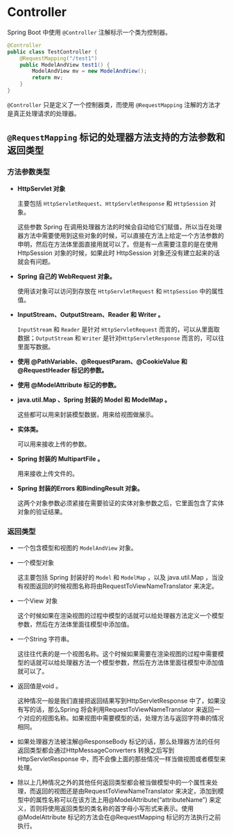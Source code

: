 # Controller

Spring Boot 中使用 `@Controller` 注解标示一个类为控制器。

```java
@Controller
public class TestController {
    @RequestMapping("/test1")
    public ModelAndView test1() {
        ModelAndView mv = new ModelAndView();
        return mv;
    }
}
```

`@Controller` 只是定义了一个控制器类，而使用 `@RequestMapping` 注解的方法才是真正处理请求的处理器。

## `@RequestMapping` 标记的处理器方法支持的方法参数和返回类型

### 方法参数类型

* **HttpServlet 对象**

  主要包括 `HttpServletRequest`、`HttpServletResponse` 和 `HttpSession` 对象。

  这些参数 Spring 在调用处理器方法的时候会自动给它们赋值，所以当在处理器方法中需要使用到这些对象的时候，可以直接在方法上给定一个方法参数的申明，然后在方法体里面直接用就可以了。但是有一点需要注意的是在使用 HttpSession 对象的时候，如果此时 HttpSession 对象还没有建立起来的话就会有问题。

* **Spring 自己的 WebRequest 对象。**

  使用该对象可以访问到存放在 `HttpServletRequest` 和 `HttpSession` 中的属性值。

* **InputStream、OutputStream、Reader 和 Writer 。**

  `InputStream` 和 `Reader` 是针对 `HttpServletRequest` 而言的，可以从里面取数据；`OutputStream` 和 `Writer` 是针对`HttpServletResponse` 而言的，可以往里面写数据。

* **使用 @PathVariable、@RequestParam、@CookieValue 和 @RequestHeader 标记的参数。**

* **使用 @ModelAttribute 标记的参数。**

* **java.util.Map 、Spring 封装的 Model 和 ModelMap 。**

  这些都可以用来封装模型数据，用来给视图做展示。

* **实体类。**

  可以用来接收上传的参数。

* **Spring 封装的 MultipartFile 。**

  用来接收上传文件的。

* **Spring 封装的Errors 和BindingResult 对象。**

  这两个对象参数必须紧接在需要验证的实体对象参数之后，它里面包含了实体对象的验证结果。

### 返回类型

* 一个包含模型和视图的 `ModelAndView` 对象。

* 一个模型对象

  这主要包括 Spring 封装好的 `Model` 和 `ModelMap` ，以及 java.util.Map ，当没有视图返回的时候视图名称将由RequestToViewNameTranslator 来决定。

* 一个View 对象

  这个时候如果在渲染视图的过程中模型的话就可以给处理器方法定义一个模型参数，然后在方法体里面往模型中添加值。

* 一个String 字符串。

  这往往代表的是一个视图名称。这个时候如果需要在渲染视图的过程中需要模型的话就可以给处理器方法一个模型参数，然后在方法体里面往模型中添加值就可以了。

* 返回值是void 。

  这种情况一般是我们直接把返回结果写到HttpServletResponse 中了，如果没有写的话，那么Spring 将会利用RequestToViewNameTranslator 来返回一个对应的视图名称。如果视图中需要模型的话，处理方法与返回字符串的情况相同。

* 如果处理器方法被注解@ResponseBody 标记的话，那么处理器方法的任何返回类型都会通过HttpMessageConverters 转换之后写到HttpServletResponse 中，而不会像上面的那些情况一样当做视图或者模型来处理。

* 除以上几种情况之外的其他任何返回类型都会被当做模型中的一个属性来处理，而返回的视图还是由RequestToViewNameTranslator 来决定，添加到模型中的属性名称可以在该方法上用@ModelAttribute\(“attributeName”\) 来定义，否则将使用返回类型的类名称的首字母小写形式来表示。使用@ModelAttribute 标记的方法会在@RequestMapping 标记的方法执行之前执行。



